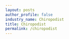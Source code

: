 ```yaml
---
layout: posts 
author_profile: false 
industry_name: Chiropodist
title: Chiropodist
permalink: /chiropodist
---
```

